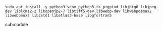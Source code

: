 `sudo apt install -y python3-venv python3-tk pigpiod libjbig0 libjpeg-dev liblcms2-2 libopenjp2-7 libtiff5-dev libwebp-dev libwebpdemux2 libwebpmux3 libzstd1 libatlas3-base libgfortran5`

submodule